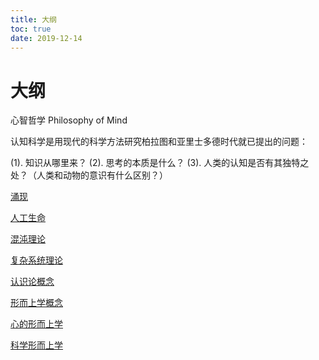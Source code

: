 ```yaml
---
title: 大纲
toc: true
date: 2019-12-14
---
```

# 大纲

心智哲学 Philosophy of Mind

认知科学是用现代的科学方法研究柏拉图和亚里士多德时代就已提出的问题：

(1). 知识从哪里来？
(2). 思考的本质是什么？
(3). 人类的认知是否有其独特之处？（人类和动物的意识有什么区别？）





[涌现](https://zh.wikipedia.org/wiki/Category:湧現)

[人工生命](https://zh.wikipedia.org/wiki/Category:人工生命)

[混沌理论](https://zh.wikipedia.org/wiki/Category:混沌理论)

[复杂系统理论](https://zh.wikipedia.org/wiki/Category:复杂系统理论)

[认识论概念](https://zh.wikipedia.org/wiki/Category:認識論概念)

[形而上学概念](https://zh.wikipedia.org/wiki/Category:形而上學概念)

[心的形而上学](https://zh.wikipedia.org/wiki/Category:心的形上學)

[科学形而上学](https://zh.wikipedia.org/w/index.php?title=Category:科學形上學&action=edit&redlink=1)
